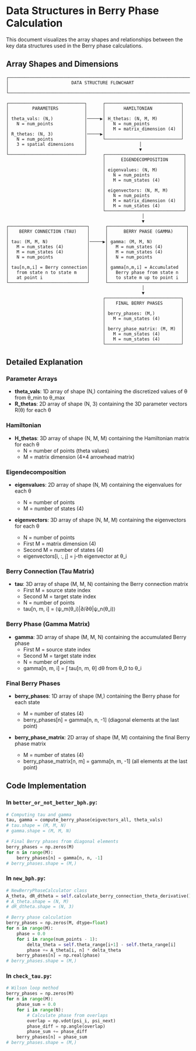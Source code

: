 # Data Structures in Berry Phase Calculation

This document visualizes the array shapes and relationships between the key data structures used in the Berry phase calculations.

## Array Shapes and Dimensions

```
┌─────────────────────────────────────────────────────────────────────────┐
│                        DATA STRUCTURE FLOWCHART                         │
└─────────────────────────────────────────────────────────────────────────┘

┌─────────────────────────────┐      ┌─────────────────────────────┐
│         PARAMETERS          │      │       HAMILTONIAN           │
│                             │      │                             │
│ theta_vals: (N,)            │─────▶│ H_thetas: (N, M, M)         │
│   N = num_points            │      │   N = num_points            │
│                             │      │   M = matrix_dimension (4)  │
│ R_thetas: (N, 3)            │─────▶│                             │
│   N = num_points            │      └─────────────────────────────┘
│   3 = spatial dimensions    │                    │
│                             │                    ▼
└─────────────────────────────┘      ┌──────────────────────────────┐
                                     │      EIGENDECOMPOSITION      │
                                     │                              │
                                     │ eigenvalues: (N, M)          │
                                     │   N = num_points             │
                                     │   M = num_states (4)         │
                                     │                              │
                                     │ eigenvectors: (N, M, M)      │
                                     │   N = num_points             │
                                     │   M = matrix_dimension (4)   │
                                     │   M = num_states (4)         │
                                     └──────────────────────────────┘
                                                    │
                                                    ▼
┌──────────────────────────────┐      ┌──────────────────────────────┐
│    BERRY CONNECTION (TAU)    │      │      BERRY PHASE (GAMMA)     │
│                              │      │                              │
│ tau: (M, M, N)               │─────▶│ gamma: (M, M, N)             │
│   M = num_states (4)         │      │   M = num_states (4)         │
│   M = num_states (4)         │      │   M = num_states (4)         │
│   N = num_points             │      │   N = num_points             │
│                              │      │                              │
│ tau[n,m,i] = Berry connection│      │ gamma[n,m,i] = Accumulated   │
│   from state n to state m    │      │   Berry phase from state n   │
│   at point i                 │      │   to state m up to point i   │
└──────────────────────────────┘      └──────────────────────────────┘
                                                    │
                                                    ▼
                                     ┌─────────────────────────────┐
                                     │    FINAL BERRY PHASES       │
                                     │                             │
                                     │ berry_phases: (M,)          │
                                     │   M = num_states (4)        │
                                     │                             │
                                     │ berry_phase_matrix: (M, M)  │
                                     │   M = num_states (4)        │
                                     │   M = num_states (4)        │
                                     └─────────────────────────────┘
```

## Detailed Explanation

### Parameter Arrays

- **theta_vals**: 1D array of shape (N,) containing the discretized values of θ from θ_min to θ_max
- **R_thetas**: 2D array of shape (N, 3) containing the 3D parameter vectors R(θ) for each θ

### Hamiltonian

- **H_thetas**: 3D array of shape (N, M, M) containing the Hamiltonian matrix for each θ
  - N = number of points (theta values)
  - M = matrix dimension (4×4 arrowhead matrix)

### Eigendecomposition

- **eigenvalues**: 2D array of shape (N, M) containing the eigenvalues for each θ
  - N = number of points
  - M = number of states (4)

- **eigenvectors**: 3D array of shape (N, M, M) containing the eigenvectors for each θ
  - N = number of points
  - First M = matrix dimension (4)
  - Second M = number of states (4)
  - eigenvectors[i, :, j] = j-th eigenvector at θ_i

### Berry Connection (Tau Matrix)

- **tau**: 3D array of shape (M, M, N) containing the Berry connection matrix
  - First M = source state index
  - Second M = target state index
  - N = number of points
  - tau[n, m, i] = ⟨ψ_m(θ_i)|∂/∂θ|ψ_n(θ_i)⟩

### Berry Phase (Gamma Matrix)

- **gamma**: 3D array of shape (M, M, N) containing the accumulated Berry phase
  - First M = source state index
  - Second M = target state index
  - N = number of points
  - gamma[n, m, i] = ∫ tau[n, m, θ] dθ from θ_0 to θ_i

### Final Berry Phases

- **berry_phases**: 1D array of shape (M,) containing the Berry phase for each state
  - M = number of states (4)
  - berry_phases[n] = gamma[n, n, -1] (diagonal elements at the last point)

- **berry_phase_matrix**: 2D array of shape (M, M) containing the final Berry phase matrix
  - M = number of states (4)
  - berry_phase_matrix[n, m] = gamma[n, m, -1] (all elements at the last point)

## Code Implementation

### In `better_or_not_better_bph.py`:

```python
# Computing tau and gamma
tau, gamma = compute_berry_phase(eigvectors_all, theta_vals)
# tau.shape = (M, M, N)
# gamma.shape = (M, M, N)

# Final Berry phases from diagonal elements
berry_phases = np.zeros(M)
for n in range(M):
    berry_phases[n] = gamma[n, n, -1]
# berry_phases.shape = (M,)
```

### In `new_bph.py`:

```python
# NewBerryPhaseCalculator class
A_theta, dR_dtheta = self.calculate_berry_connection_theta_derivative()
# A_theta.shape = (N, M)
# dR_dtheta.shape = (N, 3)

# Berry phase calculation
berry_phases = np.zeros(M, dtype=float)
for n in range(M):
    phase = 0.0
    for i in range(num_points - 1):
        delta_theta = self.theta_range[i+1] - self.theta_range[i]
        phase += A_theta[i, n] * delta_theta
    berry_phases[n] = np.real(phase)
# berry_phases.shape = (M,)
```

### In `check_tau.py`:

```python
# Wilson loop method
berry_phases = np.zeros(M)
for n in range(M):
    phase_sum = 0.0
    for i in range(N):
        # Calculate phase from overlaps
        overlap = np.vdot(psi_i, psi_next)
        phase_diff = np.angle(overlap)
        phase_sum += phase_diff
    berry_phases[n] = phase_sum
# berry_phases.shape = (M,)
```
